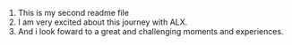 1. This is my second readme file 
2. I am very excited about this journey with ALX.
3. And i look foward to a great and challenging moments and experiences.
